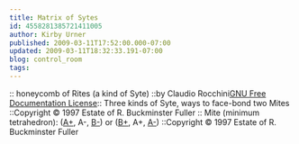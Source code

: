 ```yaml
---
title: Matrix of Sytes
id: 4558281385721411005
author: Kirby Urner
published: 2009-03-11T17:52:00.000-07:00
updated: 2009-03-11T18:32:33.191-07:00
blog: control_room
tags: 
---
```


[](https://blogger.googleusercontent.com/img/b/R29vZ2xl/AVvXsEg_4lJvZePMLdTHvuuErkPYYleYv-bHv2tY9LS-VOg2VpdSK9CHUVCXC00wQXRgxGQ1xCZt_DJb_9Rs1YDQdKAWLhU0lUB7ABsrcWPxAbAh26ZFGHs0MT513GDczgyJJ3-ZGOw1/s1600-h/Disphenoid_tetrah_hc.png):: honeycomb of Rites (a kind of Syte) ::by Claudio Rocchini[GNU Free Documentation License](http://commons.wikimedia.org/wiki/Commons:GNU_Free_Documentation_License)[](https://blogger.googleusercontent.com/img/b/R29vZ2xl/AVvXsEg0O7RaSu4rJXRVdi81EX9n5iwTUXDjDnLBEBvUxAp6IZLK6wGT8nGXscF_Vc8NwgICxgSD_sknkF905We2Q75hyphenhyphenW9o_-BmASOxcB0N30dN2KBnw1JcfIPXYkCggO7FBa-13DZZ/s1600-h/sytes.gif):: Three kinds of Syte, ways to face-bond two Mites ::Copyright © 1997 Estate of R. Buckminster Fuller [](https://blogger.googleusercontent.com/img/b/R29vZ2xl/AVvXsEg-zPEypgi6zG6elObVU6TD-gM7Vy4imq_11cMRDi4knDMUhhSDHYJXkxQdoJKRJ_MT06ylmm-aLVmpT2PeMPfiGkN2Yw9aPhyIG1mrZ_gDooZ2yTrRkQmETKpYZjrPqV3l7wsh/s1600-h/mite.gif):: Mite (minimum tetrahedron): ([A+](http://www.rwgrayprojects.com/synergetics/s09/figs/f1301.html), A-, [B-](http://www.rwgrayprojects.com/synergetics/s09/figs/f1601.html)) or ([B+](http://www.rwgrayprojects.com/synergetics/s09/figs/f1601.html), A+, [A-](http://www.rwgrayprojects.com/synergetics/s09/figs/f1301.html)) ::Copyright © 1997 Estate of R. Buckminster Fuller
